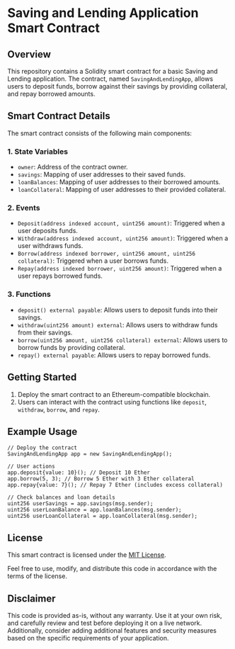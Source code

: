 # Saving and Lending Application Smart Contract

## Overview

This repository contains a Solidity smart contract for a basic Saving and Lending application. The contract, named `SavingAndLendingApp`, allows users to deposit funds, borrow against their savings by providing collateral, and repay borrowed amounts.

## Smart Contract Details

The smart contract consists of the following main components:

### 1. State Variables

- `owner`: Address of the contract owner.
- `savings`: Mapping of user addresses to their saved funds.
- `loanBalances`: Mapping of user addresses to their borrowed amounts.
- `loanCollateral`: Mapping of user addresses to their provided collateral.

### 2. Events

- `Deposit(address indexed account, uint256 amount)`: Triggered when a user deposits funds.
- `Withdraw(address indexed account, uint256 amount)`: Triggered when a user withdraws funds.
- `Borrow(address indexed borrower, uint256 amount, uint256 collateral)`: Triggered when a user borrows funds.
- `Repay(address indexed borrower, uint256 amount)`: Triggered when a user repays borrowed funds.

### 3. Functions

- `deposit() external payable`: Allows users to deposit funds into their savings.
- `withdraw(uint256 amount) external`: Allows users to withdraw funds from their savings.
- `borrow(uint256 amount, uint256 collateral) external`: Allows users to borrow funds by providing collateral.
- `repay() external payable`: Allows users to repay borrowed funds.

## Getting Started

1. Deploy the smart contract to an Ethereum-compatible blockchain.
2. Users can interact with the contract using functions like `deposit`, `withdraw`, `borrow`, and `repay`.

## Example Usage

```solidity
// Deploy the contract
SavingAndLendingApp app = new SavingAndLendingApp();

// User actions
app.deposit{value: 10}(); // Deposit 10 Ether
app.borrow(5, 3); // Borrow 5 Ether with 3 Ether collateral
app.repay{value: 7}(); // Repay 7 Ether (includes excess collateral)

// Check balances and loan details
uint256 userSavings = app.savings(msg.sender);
uint256 userLoanBalance = app.loanBalances(msg.sender);
uint256 userLoanCollateral = app.loanCollateral(msg.sender);
```

## License

This smart contract is licensed under the [MIT License](LICENSE).

Feel free to use, modify, and distribute this code in accordance with the terms of the license.

## Disclaimer

This code is provided as-is, without any warranty. Use it at your own risk, and carefully review and test before deploying it on a live network. Additionally, consider adding additional features and security measures based on the specific requirements of your application.